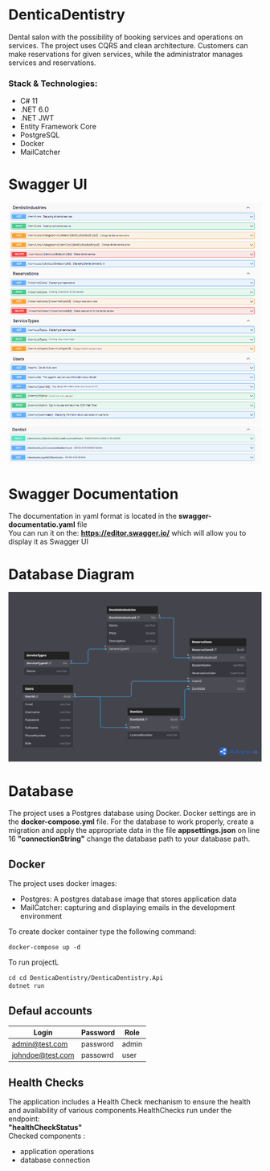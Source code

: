# DenticaDentistry
Dental salon with the possibility of booking services and operations on services. The project uses CQRS and clean architecture. Customers can make reservations for given services, while the administrator manages services and reservations.

### Stack & Technologies:
- C# 11
- .NET 6.0
- .NET JWT
- Entity Framework Core
- PostgreSQL
- Docker
- MailCatcher

# Swagger UI
![](/git_images/swagger_documentation.png)
![](/git_images/swagger_documentation2.png)

# Swagger Documentation
The documentation in yaml format is located in the <b>swagger-documentatio.yaml</b> file<br/>
You can run it on the: <b>https://editor.swagger.io/</b> which will allow you to display it as Swagger UI

# Database Diagram
![](/git_images/database_diagram.png)

# Database
The project uses a Postgres database using Docker. Docker settings are in the <b>docker-compose.yml</b> file.
For the database to work properly, create a migration and apply the appropriate data in the file <b>appsettings.json</b> on line 16 <b>"connectionString"</b> change the database path to your database path.

## Docker
The project uses docker images:
- Postgres: A postgres database image that stores application data
- MailCatcher: capturing and displaying emails in the development environment

To create docker container type the following command:

```
docker-compose up -d
```

To run projectL
```
cd cd DenticaDentistry/DenticaDentistry.Api
dotnet run
```

## Defaul accounts
| Login                 | Password   | Role |
|-----------------------|------------|------|
| admin@test.com        | password   | admin|
| johndoe@test.com      | passowrd   | user |

## Health Checks
The application includes a Health Check mechanism to ensure the health and availability of various components.HealthChecks run under the endpoint:</br>
<b>"healthCheckStatus"</b></br>
Checked components :
- application operations
- database connection</br>




